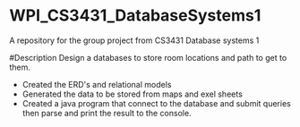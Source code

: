 # WPI_CS3431_DatabaseSystems1
A repository for the group project from CS3431 Database systems 1

#Description
Design a databases to store room locations and path to get to them.
* Created the ERD's and relational models
* Generated the data to be stored from maps and exel sheets
* Created a java program that connect to the database and submit queries then parse and print the result to the console.
